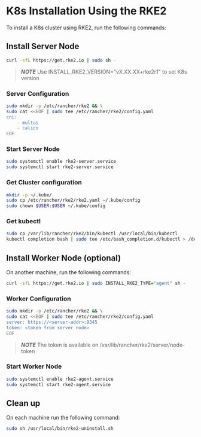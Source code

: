 # K8s Installation Using the RKE2

To install a K8s cluster using RKE2, run the following commands:

## Install Server Node

```bash
curl -sfL https://get.rke2.io | sudo sh -
```

> **_NOTE_** Use INSTALL_RKE2_VERSION="vX.XX.XX+rke2r1" to set K8s version

### Server Configuration

```bash
sudo mkdir -p /etc/rancher/rke2 && \
sudo cat <<EOF | sudo tee /etc/rancher/rke2/config.yaml
cni:
    - multus
    - calico
EOF
```

### Start Server Node

```bash
sudo systemctl enable rke2-server.service 
sudo systemctl start rke2-server.service
```

### Get Cluster configuration

```bash
mkdir -p ~/.kube/
sudo cp /etc/rancher/rke2/rke2.yaml ~/.kube/config
sudo chown $USER:$USER ~/.kube/config
```

### Get kubectl

```sh
sudo cp /var/lib/rancher/rke2/bin/kubectl /usr/local/bin/kubectl
kubectl completion bash | sudo tee /etc/bash_completion.d/kubectl > /dev/null
```

## Install Worker Node (optional)

On another machine, run the following commands:

```sh
curl -sfL https://get.rke2.io | sudo INSTALL_RKE2_TYPE="agent" sh -
```


### Worker Configuration

```sh
sudo mkdir -p /etc/rancher/rke2 && \
sudo cat <<EOF | sudo tee /etc/rancher/rke2/config.yaml
server: https://<server-addr>:9345
token: <token from server node>
EOF
```

> **_NOTE_** The token is available on /var/lib/rancher/rke2/server/node-token

### Start Worker Node

```sh
sudo systemctl enable rke2-agent.service
sudo systemctl start rke2-agent.service
```

## Clean up

On each machine run the following command:

```bash
sudo sh /usr/local/bin/rke2-uninstall.sh
```